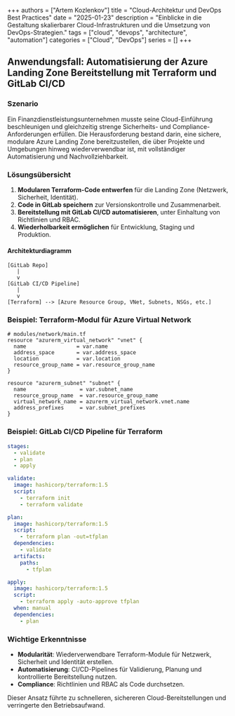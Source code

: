 +++
authors = ["Artem Kozlenkov"]
title = "Cloud-Architektur und DevOps Best Practices"
date = "2025-01-23"
description = "Einblicke in die Gestaltung skalierbarer Cloud-Infrastrukturen und die Umsetzung von DevOps-Strategien."
tags = ["cloud", "devops", "architecture", "automation"]
categories = ["Cloud", "DevOps"]
series = []
+++

## Anwendungsfall: Automatisierung der Azure Landing Zone Bereitstellung mit Terraform und GitLab CI/CD

### Szenario

Ein Finanzdienstleistungsunternehmen musste seine Cloud-Einführung beschleunigen und gleichzeitig strenge Sicherheits- und Compliance-Anforderungen erfüllen. Die Herausforderung bestand darin, eine sichere, modulare Azure Landing Zone bereitzustellen, die über Projekte und Umgebungen hinweg wiederverwendbar ist, mit vollständiger Automatisierung und Nachvollziehbarkeit.

### Lösungsübersicht

1. **Modularen Terraform-Code entwerfen** für die Landing Zone (Netzwerk, Sicherheit, Identität).
2. **Code in GitLab speichern** zur Versionskontrolle und Zusammenarbeit.
3. **Bereitstellung mit GitLab CI/CD automatisieren**, unter Einhaltung von Richtlinien und RBAC.
4. **Wiederholbarkeit ermöglichen** für Entwicklung, Staging und Produktion.

#### Architekturdiagramm

```
[GitLab Repo]
   |
   v
[GitLab CI/CD Pipeline]
   |
   v
[Terraform] --> [Azure Resource Group, VNet, Subnets, NSGs, etc.]
```

### Beispiel: Terraform-Modul für Azure Virtual Network

```hcl
# modules/network/main.tf
resource "azurerm_virtual_network" "vnet" {
  name                = var.name
  address_space       = var.address_space
  location            = var.location
  resource_group_name = var.resource_group_name
}

resource "azurerm_subnet" "subnet" {
  name                 = var.subnet_name
  resource_group_name  = var.resource_group_name
  virtual_network_name = azurerm_virtual_network.vnet.name
  address_prefixes     = var.subnet_prefixes
}
```

### Beispiel: GitLab CI/CD Pipeline für Terraform

```yaml
stages:
  - validate
  - plan
  - apply

validate:
  image: hashicorp/terraform:1.5
  script:
    - terraform init
    - terraform validate

plan:
  image: hashicorp/terraform:1.5
  script:
    - terraform plan -out=tfplan
  dependencies:
    - validate
  artifacts:
    paths:
      - tfplan

apply:
  image: hashicorp/terraform:1.5
  script:
    - terraform apply -auto-approve tfplan
  when: manual
  dependencies:
    - plan
```

### Wichtige Erkenntnisse

- **Modularität**: Wiederverwendbare Terraform-Module für Netzwerk, Sicherheit und Identität erstellen.
- **Automatisierung**: CI/CD-Pipelines für Validierung, Planung und kontrollierte Bereitstellung nutzen.
- **Compliance**: Richtlinien und RBAC als Code durchsetzen.

Dieser Ansatz führte zu schnelleren, sichereren Cloud-Bereitstellungen und verringerte den Betriebsaufwand.